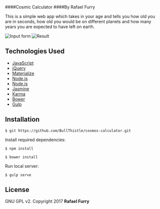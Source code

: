 ####Cosmic Calculator
####By Rafael Furry

This is a simple web app which takes in your age and tells you how old you are in seconds, how old you would be on different planets and how many years you are expected to have left on earth.

![Input form](https://user-images.githubusercontent.com/13779974/31590716-f1855fc4-b1c9-11e7-8e1c-c41933cf96f6.png)
![Result](https://user-images.githubusercontent.com/13779974/31590717-f3e33b88-b1c9-11e7-8ce8-b67b3b7b9589.png)

## Technologies Used

* [JavaScript](https://www.javascript.com/)
* [jQuery](https://jquery.com/)
* [Materialize](https://http://materializecss.com/)
* [Node.js](https://nodejs.org/en/)
* [Node.js](https://nodejs.org/en/)
* [Jasmine](https://jasmine.github.io/)
* [Karma](https://karma-runner.github.io/1.0/index.html/)
* [Bower](https://bower.io/)
* [Gulp](https://gulpjs.com/)

Installation
------------

```
$ git https://github.com/BullThistle/cosmos-calculator.git
```

Install required dependencies:
```
$ npm install
```
```
$ bower install
```

Run local server:
```
$ gulp serve
```

License
-------

GNU GPL v2. Copyright 2017 **Rafael Furry**
